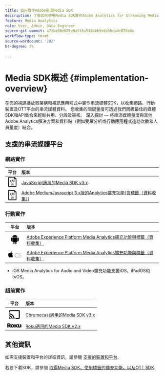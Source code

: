 ```yaml
---
title: 如何實作Adobe串流Media SDK
description: 了解如何使用Media SDK實作Adobe Analytics for Streaming Media。
feature: Media Analytics
role: User, Admin, Data Engineer
source-git-commit: a73ba98e025e0a915a5136bb9e0d5bcbde875b0a
workflow-type: tm+mt
source-wordcount: '202'
ht-degree: 3%

---
```



# Media SDK概述 {#implementation-overview}

在您的視訊播放器架構和視訊應用程式中實作串流媒體SDK，以收集網路、行動裝置及OTT平台的串流媒體資料。  您收集的關鍵量度可透過我們同級最佳的媒體SDK和API集合來輕鬆共用、分段及審核。 深入探討 — 將串流媒體量度與其他Adobe Analytics解決方案和資料點（例如受眾分析或行動應用程式造訪次數和人員量度）結合。

## 支援的串流媒體平台

### 網路實作

| 平台 |  版本 |
|:----:|:----|
| <img src="assets/javascript-icon.png"> | [JavaScript適用的Media SDK v3.x](../../getting-started/download-sdks.md#web-implementation-download-web-sdk) |
| <img src="assets/javascript-icon.png"> | [Adobe MediumJavascript 3.x版的Analytics擴充功能(含標籤（資料收集）)](../../getting-started/download-sdks.md#web-implementation-download-web-sdk) |

### 行動實作

| 平台 |  版本 |
|:----:|:----|
| <img src="assets/android-icon.png"> | [Adobe Experience Platform Media Analytics擴充功能與標籤（資料收集）](../../getting-started/download-sdks.md#mobile-implementation-get-mobile-extension) |
| <img src="assets/apple-ios-icon.png"> | [Adobe Experience Platform Media Analytics擴充功能與標籤（資料收集）](../../getting-started/download-sdks.md#mobile-implementation-get-mobile-extension) |

* iOS Media Analytics for Audio and Video擴充功能支援iOS、iPadOS和tvOS。

### 超前實作

| 平台 |  版本 |
|:------:|:-----|
| <img src="assets/chromecast-icon.png"> | [Chromecast適用的Media SDK v3.x](../../getting-started/download-sdks.md#over-the-top-implementation-download-ott-libraries) |
| <img src="assets/roku-icon.png"> | [Roku適用的Media SDK v2.x](../../getting-started/download-sdks.md#over-the-top-implementation-download-ott-libraries) |


## 其他資訊

如需支援裝置和平台的詳細資訊，請參閱 [支援的裝置和平台](/help/getting-started/supported-devices.md).

若要下載SDK，請參閱 [取得Media SDK、使用標籤的擴充功能，以及OTT SDK](/help/getting-started/download-sdks.md).

